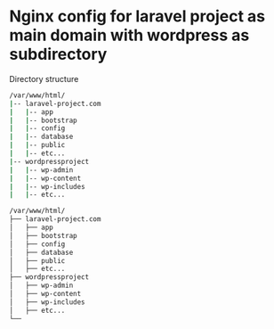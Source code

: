
# Nginx config for laravel project as main domain with wordpress as subdirectory

Directory structure

```bash
/var/www/html/
|-- laravel-project.com
|   |-- app
|   |-- bootstrap
|   |-- config
|   |-- database
|   |-- public
|   |-- etc...
|-- wordpressproject
|   |-- wp-admin
|   |-- wp-content
|   |-- wp-includes
|   |-- etc...
```

```bash
/var/www/html/
├── laravel-project.com
│   ├── app
│   ├── bootstrap
│   ├── config
│   ├── database
│   ├── public
│   ├── etc...
├── wordpressproject
│   ├── wp-admin
│   ├── wp-content
│   ├── wp-includes
│   ├── etc...
└── 
```
